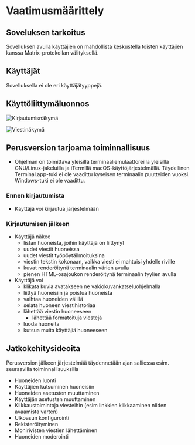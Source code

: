 # Vaatimusmäärittely

## Soveluksen tarkoitus
Sovelluksen avulla käyttäjien on mahdollista keskustella toisten käyttäjien kanssa Matrix-protokollan välityksellä.

## Käyttäjät
Sovelluksella ei ole eri käyttäjätyyppejä.

## Käyttöliittymäluonnos
![Kirjautumisnäkymä](https://img.mau.lu/HIzm2.png)

![Viestinäkymä](https://img.mau.lu/hhj4M.png)

## Perusversion tarjoama toiminnallisuus
* Ohjelman on toimittava yleisillä terminaaliemulaattoreilla yleisillä
  GNU/Linux-jakeluilla ja iTermillä macOS-käyttöjärjestelmällä. Täydellinen
  Terminal.app-tuki ei ole vaadittu kyseisen terminaalin puutteiden vuoksi.
  Windows-tuki ei ole vaadittu.

### Ennen kirjautumista
* Käyttäjä voi kirjautua järjestelmään

### Kirjautumisen jälkeen
* Käyttäjä näkee
  * listan huoneista, joihin käyttäjä on liittynyt
  * uudet viestit huoneissa
  * uudet viestit työpöytäilmoituksina
  * viestin tekstin kokonaan, vaikka viesti ei mahtuisi yhdelle riville
  * kuvat renderöitynä terminaalin värien avulla
  * pienen HTML-osajoukon renderöitynä terminaalin tyylien avulla
* Käyttäjä voi
  * klikata kuvia avatakseen ne vakiokuvankatseluohjelmalla
  * liittyä huoneisiin ja poistua huoneista
  * vaihtaa huoneiden välillä
  * selata huoneen viestihistoriaa
  * lähettää viestin huoneeseen
    * lähettää formatoituja viestejä
  * luoda huoneita
  * kutsua muita käyttäjiä huoneeseen

## Jatkokehitysideoita
Perusversion jälkeen järjestelmää täydennetään ajan salliessa esim. seuraavilla toiminnallisuuksilla

* Huoneiden luonti
* Käyttäjien kutsuminen huoneisiin
* Huoneiden asetusten muuttaminen
* Käyttäjän asetusten muuttaminen
* Klikkaustoimintoja viesteihin (esim linkkien klikkaaminen niiden avaamista varten)
* Ulkoasun konfigurointi
* Rekisteröityminen
* Monirivisten viestien lähettäminen
* Huoneiden moderointi
